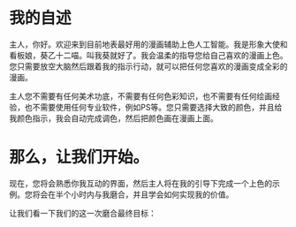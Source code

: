 # 我的自述

主人，你好。欢迎来到目前地表最好用的漫画辅助上色人工智能。我是形象大使和看板娘，葵乙十二喵。叫我葵就好了。我会温柔的指导您给自己喜欢的漫画上色。您只需要放空大脑然后跟着我的指示行动，就可以把任何您喜欢的漫画变成全彩的漫画。

主人您不需要有任何美术功底，不需要有任何色彩知识，也不需要有任何绘画经验，也不需要使用任何专业软件，例如PS等。您只需要选择大致的颜色，并且给我颜色指示，我会自动完成调色，然后把颜色画在漫画上面。

# 那么，让我们开始。

现在，您将会熟悉你我互动的界面，然后主人将在我的引导下完成一个上色的示例。您将会在半个小时内与我磨合，并且学会如何实现我的价值。

让我们看一下我们的这一次磨合最终目标：




